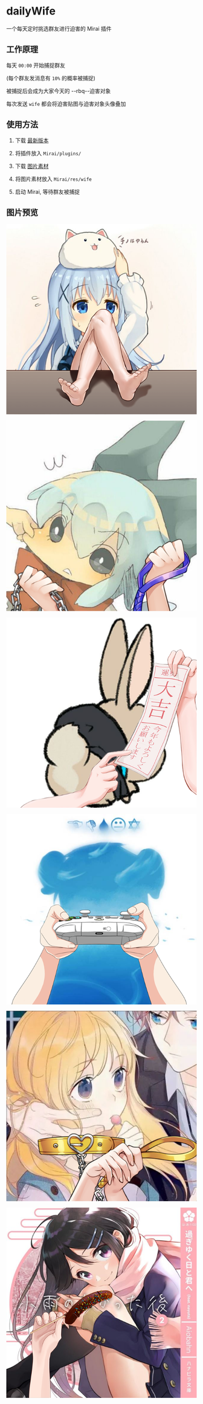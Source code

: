 # dailyWife

一个每天定时挑选群友进行迫害的 Mirai 插件

## 工作原理

每天 `00:00` 开始捕捉群友

(每个群友发消息有 `10%` 的概率被捕捉)

被捕捉后会成为大家今天的 --rbq--迫害对象

每次发送 `wife` 都会将迫害贴图与迫害对象头像叠加

## 使用方法

1. 下载 [最新版本](https://github.com/Dituon/dailyWife/releases/)

2. 将插件放入 `Mirai/plugins/`

3. 下载 [图片素材](https://github.com/Dituon/dailyWife/tree/main/res/wife)

4. 将图片素材放入 `Mirai/res/wife`

5. 启动 Mirai, 等待群友被捕捉

## 图片预览

![image](img/0.png)

![image](img/1.png)

![image](img/2.png)

![image](img/3.png)

![image](img/4.png)

![image](img/5.png)